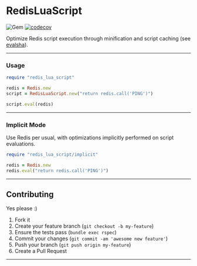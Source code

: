 RedisLuaScript
======
![Gem](https://img.shields.io/gem/dt/redis_lua_script?style=plastic)
[![codecov](https://codecov.io/gh/dpep/redis_lua_script_rb/branch/main/graph/badge.svg)](https://codecov.io/gh/dpep/redis_lua_script_rb)

Optimize Redis script execution through minification and script caching (see [evalsha](https://redis.io/commands/EVALSHA)).

----
### Usage
```ruby
require "redis_lua_script"

redis = Redis.new
script = RedisLuaScript.new("return redis.call('PING')")

script.eval(redis)
```


----
### Implicit Mode
Use Redis per usual, with optimizations implicitly performed on script evaluations.

```ruby
require "redis_lua_script/implicit"

redis = Redis.new
redis.eval("return redis.call('PING')")
```


----
## Contributing

Yes please  :)

1. Fork it
1. Create your feature branch (`git checkout -b my-feature`)
1. Ensure the tests pass (`bundle exec rspec`)
1. Commit your changes (`git commit -am 'awesome new feature'`)
1. Push your branch (`git push origin my-feature`)
1. Create a Pull Request


----
